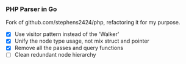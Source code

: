 ### PHP Parser in Go

Fork of github.com/stephens2424/php, refactoring it for my purpose.

- [x] Use visitor pattern instead of the 'Walker'
- [x] Unify the node type usage, not mix struct and pointer
- [x] Remove all the passes and query functions
- [ ] Clean redundant node hierarchy
